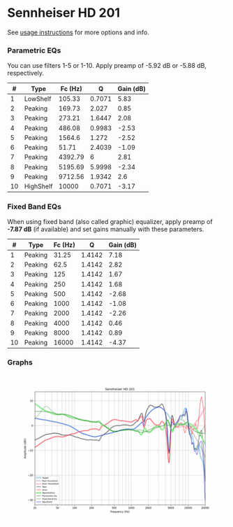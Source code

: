 # Sennheiser HD 201
See [usage instructions](https://github.com/jaakkopasanen/AutoEq#usage) for more options and info.

### Parametric EQs
You can use filters 1-5 or 1-10. Apply preamp of -5.92 dB or -5.88 dB, respectively.

|   # | Type      |   Fc (Hz) |      Q |   Gain (dB) |
|-----|-----------|-----------|--------|-------------|
|   1 | LowShelf  |    105.33 | 0.7071 |        5.83 |
|   2 | Peaking   |    169.73 | 2.027  |        0.85 |
|   3 | Peaking   |    273.21 | 1.6447 |        2.08 |
|   4 | Peaking   |    486.08 | 0.9983 |       -2.53 |
|   5 | Peaking   |   1564.6  | 1.272  |       -2.52 |
|   6 | Peaking   |     51.71 | 2.4039 |       -1.09 |
|   7 | Peaking   |   4392.79 | 6      |        2.81 |
|   8 | Peaking   |   5195.69 | 5.9998 |       -2.34 |
|   9 | Peaking   |   9712.56 | 1.9342 |        2.6  |
|  10 | HighShelf |  10000    | 0.7071 |       -3.17 |

### Fixed Band EQs
When using fixed band (also called graphic) equalizer, apply preamp of **-7.87 dB** (if available) and set gains manually with these parameters.

|   # | Type    |   Fc (Hz) |      Q |   Gain (dB) |
|-----|---------|-----------|--------|-------------|
|   1 | Peaking |     31.25 | 1.4142 |        7.18 |
|   2 | Peaking |     62.5  | 1.4142 |        2.82 |
|   3 | Peaking |    125    | 1.4142 |        1.67 |
|   4 | Peaking |    250    | 1.4142 |        1.68 |
|   5 | Peaking |    500    | 1.4142 |       -2.68 |
|   6 | Peaking |   1000    | 1.4142 |       -1.08 |
|   7 | Peaking |   2000    | 1.4142 |       -2.26 |
|   8 | Peaking |   4000    | 1.4142 |        0.46 |
|   9 | Peaking |   8000    | 1.4142 |        0.89 |
|  10 | Peaking |  16000    | 1.4142 |       -4.37 |

### Graphs
![](./Sennheiser%20HD%20201.png)
